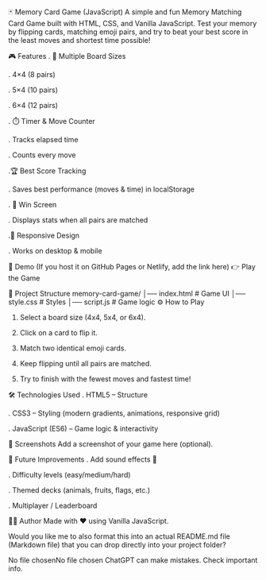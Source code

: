 🃏 Memory Card Game (JavaScript)
A simple and fun Memory Matching Card Game built with HTML, CSS, and Vanilla JavaScript.
Test your memory by flipping cards, matching emoji pairs, and try to beat your best score in the least moves and shortest time possible!

🎮 Features
. 🎴 Multiple Board Sizes

. 4×4 (8 pairs)

. 5×4 (10 pairs)

. 6×4 (12 pairs)

. ⏱️ Timer & Move Counter

. Tracks elapsed time

. Counts every move

.🏆 Best Score Tracking

. Saves best performance (moves & time) in localStorage

. 🎉 Win Screen

. Displays stats when all pairs are matched

.📱 Responsive Design

. Works on desktop & mobile

🚀 Demo
(If you host it on GitHub Pages or Netlify, add the link here)
👉 Play the Game

📂 Project Structure
memory-card-game/
│── index.html      # Game UI
│── style.css       # Styles
│── script.js       # Game logic
⚙️ How to Play
1. Select a board size (4x4, 5x4, or 6x4).

2. Click on a card to flip it.

3. Match two identical emoji cards.

4. Keep flipping until all pairs are matched.

5. Try to finish with the fewest moves and fastest time!

🛠️ Technologies Used
. HTML5 – Structure

. CSS3 – Styling (modern gradients, animations, responsive grid)

. JavaScript (ES6) – Game logic & interactivity

📸 Screenshots
Add a screenshot of your game here (optional).

🔮 Future Improvements
. Add sound effects 🎵

. Difficulty levels (easy/medium/hard)

. Themed decks (animals, fruits, flags, etc.)

. Multiplayer / Leaderboard

👨‍💻 Author
Made with ❤️ using Vanilla JavaScript.

Would you like me to also format this into an actual README.md file (Markdown file) that you can drop directly into your project folder?




No file chosenNo file chosen
ChatGPT can make mistakes. Check important info.

